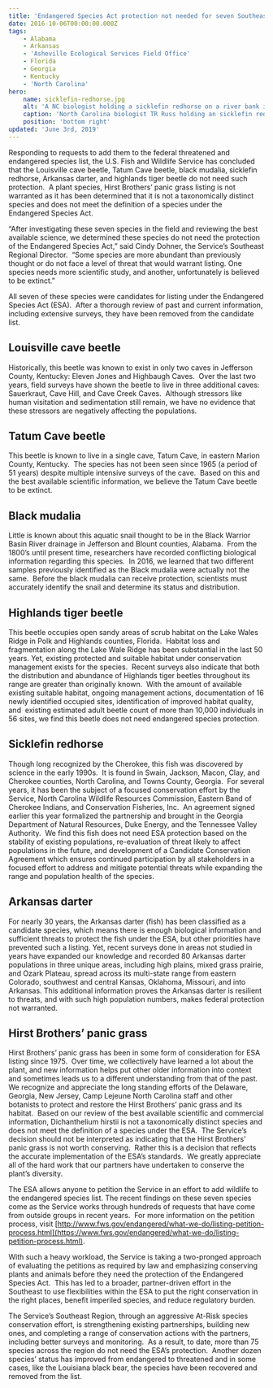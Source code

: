 ```yaml
---
title: 'Endangered Species Act protection not needed for seven Southeastern species'
date: 2016-10-06T00:00:00.000Z
tags:
    - Alabama
    - Arkansas
    - 'Asheville Ecological Services Field Office'
    - Florida
    - Georgia
    - Kentucky
    - 'North Carolina'
hero:
    name: sicklefin-redhorse.jpg
    alt: 'A NC biologist holding a sicklefin redhorse on a river bank in front of a hydroelectric dam.'
    caption: 'North Carolina biologist TR Russ holding an sicklefin redhorse. <a href="https://flic.kr/p/paZsUy">Photo</a> by Mark Cantrell, USFWS.'
    position: 'bottom right'
updated: 'June 3rd, 2019'
---
```


Responding to requests to add them to the federal threatened and endangered species list, the U.S. Fish and Wildlife Service has concluded that the Louisville cave beetle, Tatum Cave beetle, black mudalia, sicklefin redhorse, Arkansas darter, and highlands tiger beetle do not need such protection.  A plant species, Hirst Brothers’ panic grass listing is not warranted as it has been determined that it is not a taxonomically distinct species and does not meet the definition of a species under the Endangered Species Act.

“After investigating these seven species in the field and reviewing the best available science, we determined these species do not need the protection of the Endangered Species Act,” said Cindy Dohner, the Service’s Southeast Regional Director.  “Some species are more abundant than previously thought or do not face a level of threat that would warrant listing. One species needs more scientific study, and another, unfortunately is believed to be extinct.”

All seven of these species were candidates for listing under the Endangered Species Act (ESA).  After a thorough review of past and current information, including extensive surveys, they have been removed from the candidate list.  

## Louisville cave beetle

Historically, this beetle was known to exist in only two caves in Jefferson County, Kentucky: Eleven Jones and Highbaugh Caves.  Over the last two years, field surveys have shown the beetle to live in three additional caves: Sauerkraut, Cave Hill, and Cave Creek Caves.  Although stressors like human visitation and sedimentation still remain, we have no evidence that these stressors are negatively affecting the populations.   

## Tatum Cave beetle

This beetle is known to live in a single cave, Tatum Cave, in eastern Marion County, Kentucky.  The species has not been seen since 1965 (a period of 51 years) despite multiple intensive surveys of the cave.  Based on this and the best available scientific information, we believe the Tatum Cave beetle to be extinct.  

## Black mudalia

Little is known about this aquatic snail thought to be in the Black Warrior Basin River drainage in Jefferson and Blount counties, Alabama.  From the 1800’s until present time, researchers have recorded conflicting biological information regarding this species.  In 2016, we learned that two different samples previously identified as the Black mudalia were actually not the same.  Before the black mudalia can receive protection, scientists must accurately identify the snail and determine its status and distribution.

## Highlands tiger beetle

This beetle occupies open sandy areas of scrub habitat on the Lake Wales Ridge in Polk and Highlands counties, Florida.  Habitat loss and fragmentation along the Lake Wale Ridge has been substantial in the last 50 years. Yet, existing protected and suitable habitat under conservation management exists for the species.  Recent surveys also indicate that both the distribution and abundance of Highlands tiger beetles throughout its range are greater than originally known.  With the amount of available existing suitable habitat, ongoing management actions, documentation of 16 newly identified occupied sites, identification of improved habitat quality, and  existing estimated adult beetle count of more than 10,000 individuals in 56 sites, we find this beetle does not need endangered species protection.

## Sicklefin redhorse

Though long recognized by the Cherokee, this fish was discovered by science in the early 1990s.  It is found in Swain, Jackson, Macon, Clay, and Cherokee counties, North Carolina, and Towns County, Georgia.  For several years, it has been the subject of a focused conservation effort by the Service, North Carolina Wildlife Resources Commission, Eastern Band of Cherokee Indians, and Conservation Fisheries, Inc.  An agreement signed earlier this year formalized the partnership and brought in the Georgia Department of Natural Resources, Duke Energy, and the Tennessee Valley Authority.  We find this fish does not need ESA protection based on the stability of existing populations, re-evaluation of threat likely to affect populations in the future, and development of a Candidate Conservation Agreement which ensures continued participation by all stakeholders in a focused effort to address and mitigate potential threats while expanding the range and population health of the species.

## Arkansas darter

For nearly 30 years, the Arkansas darter (fish) has been classified as a candidate species, which means there is enough biological information and sufficient threats to protect the fish under the ESA, but other priorities have prevented such a listing. Yet, recent surveys done in areas not studied in years have expanded our knowledge and recorded 80 Arkansas darter populations in three unique areas, including high plains, mixed grass prairie, and Ozark Plateau, spread across its multi-state range from eastern Colorado, southwest and central Kansas, Oklahoma, Missouri, and into Arkansas. This additional information proves the Arkansas darter is resilient to threats, and with such high population numbers, makes federal protection not warranted.

## Hirst Brothers’ panic grass

Hirst Brothers’ panic grass has been in some form of consideration for ESA listing since 1975.  Over time, we collectively have learned a lot about the plant, and new information helps put other older information into context and sometimes leads us to a different understanding from that of the past. We recognize and appreciate the long standing efforts of the Delaware, Georgia, New Jersey, Camp Lejeune North Carolina staff and other botanists to protect and restore the Hirst Brothers’ panic grass and its habitat.  Based on our review of the best available scientific and commercial information, Dichanthelium hirstii is not a taxonomically distinct species and does not meet the definition of a species under the ESA.  The Service’s decision should not be interpreted as indicating that the Hirst Brothers’ panic grass is not worth conserving.  Rather this is a decision that reflects the accurate implementation of the ESA’s standards.  We greatly appreciate all of the hard work that our partners have undertaken to conserve the plant’s diversity.  

The ESA allows anyone to petition the Service in an effort to add wildlife to the endangered species list. The recent findings on these seven species come as the Service works through hundreds of requests that have come from outside groups in recent years.  For more information on the petition process, visit [http://www.fws.gov/endangered/what-we-do/listing-petition-process.html](https://www.fws.gov/endangered/what-we-do/listing-petition-process.html).

With such a heavy workload, the Service is taking a two-pronged approach of evaluating the petitions as required by law and emphasizing conserving plants and animals before they need the protection of the Endangered Species Act.  This has led to a broader, partner-driven effort in the Southeast to use flexibilities within the ESA to put the right conservation in the right places, benefit imperiled species, and reduce regulatory burden.

The Service’s Southeast Region, through an aggressive At-Risk species conservation effort, is strengthening existing partnerships, building new ones, and completing a range of conservation actions with the partners, including better surveys and monitoring.  As a result, to date, more than 75 species across the region do not need the ESA’s protection.  Another dozen species’ status has improved from endangered to threatened and in some cases, like the Louisiana black bear, the species have been recovered and removed from the list.
